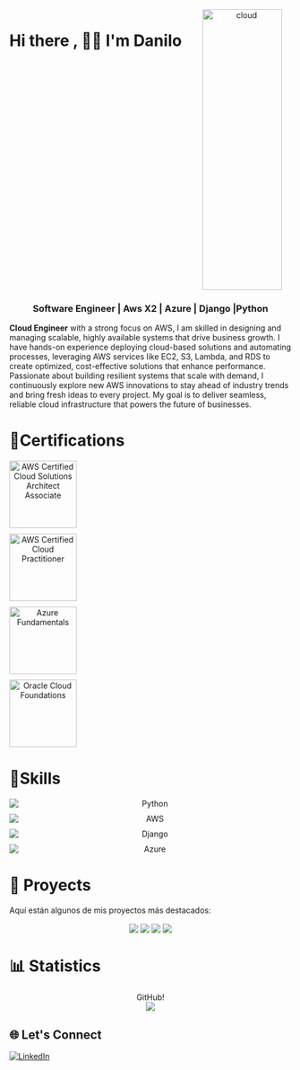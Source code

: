 


<div align="center">

  
<div style="display: flex; gap: 20px;">
  
  <h1>Hi there , 🧑‍💻 I'm Danilo</h1>
  <div style="flex: 1; text-align: center;">
    <img src="https://github.com/user-attachments/assets/5ce6c63a-a73b-45b6-9840-934d5d97bcbb" alt="cloud" width="90%" height="500px">
  </div>

</div>

<h3 align="center">Software Engineer | Aws X2 | Azure | Django |Python</h3>



  <div style="flex: 1; text-align: left;">
    <p><strong>Cloud Engineer</strong> with a strong focus on AWS, I am skilled in designing and managing scalable, highly available systems that drive business growth. I have hands-on experience deploying cloud-based solutions and automating processes, leveraging AWS services like EC2, S3, Lambda, and RDS to create optimized, cost-effective solutions that enhance performance. Passionate about building resilient systems that scale with demand, I continuously explore new AWS innovations to stay ahead of industry trends and bring fresh ideas to every project. My goal is to deliver seamless, reliable cloud infrastructure that powers the future of businesses.</p>
  </div>
</div>



 <h1>🌱Certifications</h1>
 <div align="center">
 <div style="display: flex; flex-direction: column; gap: 10px;">
<img src="https://d1.awsstatic.com/certification/badges/AWS-Certified-Solutions-Architect-Associate_badge_150x150.e359ae4a6d4d82c3e31d4f9104c8d389b56a2423.png" width="120" alt="AWS Certified Cloud Solutions Architect Associate"> 
<img src="https://d1.awsstatic.com/certification/badges/AWS-Certified-Cloud-Practitioner_badge_150x150.17da917fbddc5383838d9f8209d2030c8d99f31e.png" width="120" alt="AWS Certified Cloud Practitioner"> 
<img src="https://img-c.udemycdn.com/open-badges/v2/badge-class/1461449489/image193214236496861289.png" width="120" alt="Azure Fundamentals">
<img src="https://www.unad-ue.es/images/2023/50_Oracle_Cloud_Infrastructure.png" width="120" alt="Oracle Cloud Foundations">
</div>
</div>

 <h1>💬Skills</h1>
<div align="center">
<div style="display: flex; flex-direction: column; gap: 10px;">
  <img alt="Python" src="https://img.shields.io/badge/Python-00b52e">
  <img alt="AWS" src="https://img.shields.io/badge/AWS-82a100">
  <img alt="Django" src="https://img.shields.io/badge/Django-00a135">
  <img alt="Azure" src="https://img.shields.io/badge/Azure-0096d2">
</div>
</div>


<h1>🔭 Proyects</h1>

Aquí están algunos de mis proyectos más destacados:
<div align="center">
   <img align="center" src="https://github-readme-stats.vercel.app/api/pin/?username=Daniluss03&repo=DjangoAndAWS&theme=light" />
 <img align="center" src="https://github-readme-stats.vercel.app/api/pin/?username=Daniluss03&repo=FastApiAndSQLserver&theme=light" />
  <img align="center" src="https://github-readme-stats.vercel.app/api/pin/?username=Daniluss03&repo=TokenWithDjangorestFramework&theme=light" />
  <img align="center" src="https://github-readme-stats.vercel.app/api/pin/?username=Daniluss03&repo=ConsumoApiReactjs&theme=light" />

</div>



<h1 >📊 Statistics</h1> 


<div align="center">
 GitHub!
</div>
<div align="center">
<img src="https://github-readme-stats.vercel.app/api?username=Daniluss03&show_icons=true&hide_title=true&hide=prs&count_private=true&theme=light" />
</div>


## 🌐 Let's Connect
<a href="https://www.linkedin.com/in/danilo-rincon-2a1bb9217" target="_blank">
  <img src="https://img.shields.io/badge/LinkedIn-Danilo%20Rinc%C3%B3n-blue?style=social&logo=linkedin" alt="LinkedIn"/>
</a>


